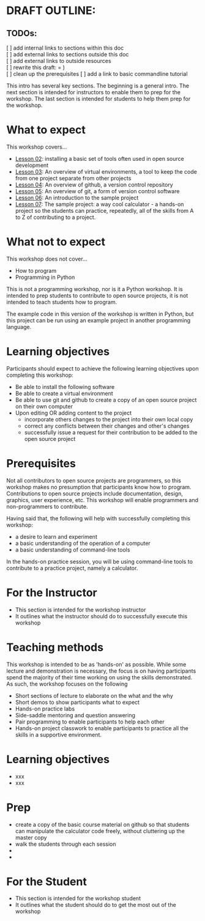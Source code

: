 # DRAFT OUTLINE:

## TODOs:

[ ] add internal links to sections within this doc  
[ ] add external links to sections outside this doc  
[ ] add external links to outside resources  
[ ] rewrite this draft: = )  
[ ] clean up the prerequisites 
[ ] add a link to basic commandline tutorial   

This intro has several key sections. The beginning is a general intro. The next section is intended for instructors to enable them to prep for the workshop. The last section is intended for students to help them prep for the workshop.

# What to expect

This workshop covers...

* [Lesson 02](./lesson_02_tool_installation.md): installing a basic set of tools often used in open source development
* [Lesson 03](./lesson_03_venv_overview.md): An overview of virtual environments, a tool to keep the code from one project separate from other projects
* [Lesson 04](./lesson_04_github_overview.md): An overview of github, a version control repository
* [Lesson 05](./lesson_05_git_overview.md): An overview of git, a form of version control software
* [Lesson 06](./lesson_06_intro_to_the_project.md): An introduction to the sample project
* [Lesson 07](./lesson_07_project_hands_on.md): The sample project: a way cool calculator -  a hands-on project so the students can practice, repeatedly, all of the skills from A to Z of contributing to a project.

# What not to expect
This workshop does not cover...

* How to program
* Programming in Python

This is not a programming workshop, nor is it a Python workshop. It is intended to prep students to contribute to open source projects, it is not intended to teach students how to program.

The example code in this version of the workshop is written in Python, but this project can be run using an example project in another programming language. 

# Learning objectives

Participants should expect to achieve the following learning objectives upon completing this workshop:

* Be able to install the following software
* Be able to create a virtual environment
* Be able to use git and github to create a copy of an open source project on their own computer
* Upon editing OR adding content to the project
  * incorporate others changes to the project into their own local copy
  * correct any conflicts between their changes and other's changes
  * successfully issue a request for their contribution to be added to the open source project

# Prerequisites

Not all contributors to open source projects are programmers, so this workshop makes no presumption that participants know how to program. Contributions to open source projects include documentation, design, graphics, user experience, etc. This workshop will enable programmers and non-programmers to contribute. 

Having said that, the following will help with successfully completing this workshop:

* a desire to learn and experiment
* a basic understanding of the operation of a computer
* a basic understanding of command-line tools 

In the hands-on practice session, you will be using command-line tools to contribute to a practice project, namely a calculator. 

# For the Instructor

*  This section is intended for the workshop instructor
*  It outlines what the instructor should do to successfully execute this workshop

# Teaching methods

This workshop is intended to be as 'hands-on' as possible. While some lecture and demonstration is necessary, the focus is on having participants spend the majority of their time working on using the skills demonstrated. As such, the workshop focuses on the following

* Short sections of lecture to elaborate on the what and the why
* Short demos to show participants what to expect
* Hands-on practice labs 
* Side-saddle mentoring and question answering
* Pair programming to enable participants to help each other
* Hands-on project classwork to enable participants to practice all the skills in a supportive environment.

# Learning objectives

* xxx
* xxx

# Prep

* create a copy of the basic course material on github so that students can manipulate the calculator code freely, without cluttering up the master copy
* walk the students through each session
* 
* 


# For the Student

* This section is intended for the workshop student
* It outlines what the student should do to get the most out of the workshop


